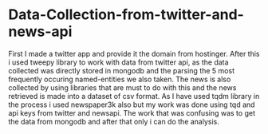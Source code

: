 # Data-Collection-from-twitter-and-news-api
First I made a twitter app and provide it the domain from hostinger.
After this i used tweepy library to work with data from twitter api, as the data collected was directly stored in mongodb and the
parsing the 5 most frequently occuring named-entities we also taken.
The news is also collected by using libraries that are must to do with this and the news retrieved is made into a dataset of csv format.
As I have used tqdm library in the process i used newspaper3k also but my work was done using tqd and api keys from twitter and newsapi.
The work that was confusing was to get the data from mongodb and after that only i can do the analysis.
